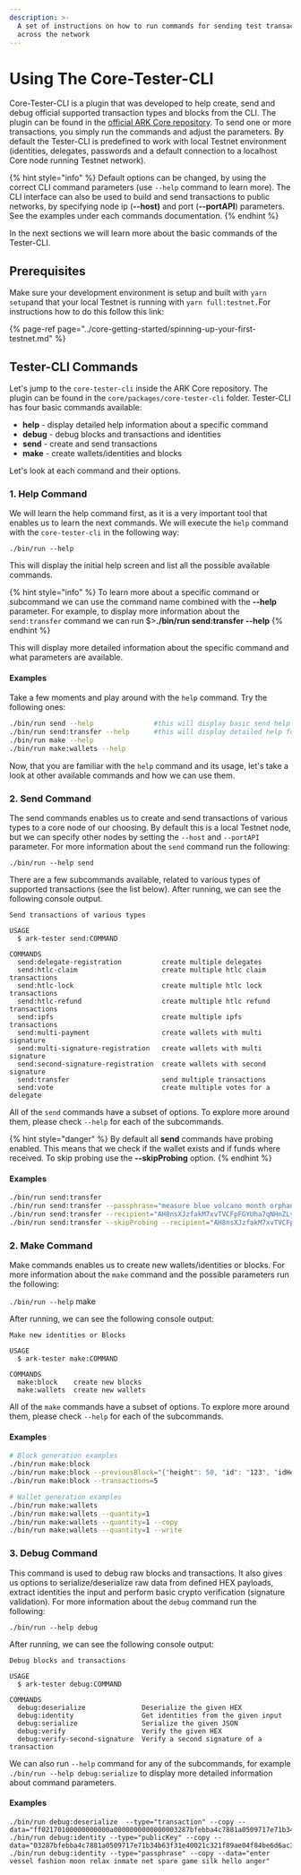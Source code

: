 ```yaml
---
description: >-
  A set of instructions on how to run commands for sending test transactions
  across the network
---
```


# Using The Core-Tester-CLI

Core-Tester-CLI  is a plugin that was developed to help create, send and debug official supported transaction types and blocks from the CLI. The plugin can be found in the [official ARK Core repository](https://github.com/arkecosystem/core). To send one or more transactions, you simply run the commands and adjust the parameters. By default the Tester-CLI is predefined to work with local Testnet environment \(identities, delegates, passwords and a default connection to a localhost Core node running Testnet network\).

{% hint style="info" %}
 Default options can be changed, by using the correct CLI command parameters \(use `--help` command to learn more\). The CLI interface can also be used to build and send transactions to public networks, by specifying node ip \(**--host\)** and port \(**--portAPI**\) parameters. See the examples under each commands documentation.
{% endhint %}

In the next sections we will learn more about the basic commands of the Tester-CLI.

## Prerequisites

Make sure your development environment is setup and built with `yarn setup`and that your local Testnet is running with `yarn full:testnet.`For instructions how to do this follow this link:

{% page-ref page="../core-getting-started/spinning-up-your-first-testnet.md" %}

## Tester-CLI Commands

Let's jump to the `core-tester-cli` inside the ARK Core repository. The plugin can be found in the `core/packages/core-tester-cli` folder. Tester-CLI has four basic commands available:

* **help** - display detailed help information about a specific command
* **debug** - debug blocks and transactions and identities
* **send** - create and send transactions
* **make** - create wallets/identities and blocks

Let's look at each command and their options.

### 1. Help Command

We will learn the help command first, as it is a very important tool that enables us to learn the next commands. We will execute the `help` command with the `core-tester-cli` in the following way:

`./bin/run --help`

This will display the initial help screen and list all the possible available commands.

{% hint style="info" %}
To learn more about a specific command or subcommand we can use the command name combined with the **--help** parameter. For example, to display more information about the `send:transfer` command we can run $&gt;**./bin/run send:transfer --help**
{% endhint %}

This will display more detailed information about the specific command and what parameters are available. 

#### Examples

Take a few moments and play around with the `help` command. Try the following ones:

```bash
./bin/run send --help               #this will display basic send help
./bin/run send:transfer --help      #this will display detailed help for send:transfer
./bin/run make --help
./bin/run make:wallets --help
```

Now, that you are familiar with the `help` command and its usage, let's take a look at other available commands and how we can use them.

### 2. Send Command

The send commands enables us to create and send transactions of various types to a core node of our choosing. By default this is a local Testnet node, but we can specify other nodes by setting the `--host` and `--portAPI` parameter. For more information about the `send` command run the following:

`./bin/run --help send`

There are a few subcommands available, related to various types of supported transactions \(see the list below\). After running, we can see the following console output. 

```text
Send transactions of various types

USAGE
  $ ark-tester send:COMMAND

COMMANDS
  send:delegate-registration          create multiple delegates
  send:htlc-claim                     create multiple htlc claim transactions
  send:htlc-lock                      create multiple htlc lock transactions
  send:htlc-refund                    create multiple htlc refund transactions
  send:ipfs                           create multiple ipfs transactions
  send:multi-payment                  create wallets with multi signature
  send:multi-signature-registration   create wallets with multi signature
  send:second-signature-registration  create wallets with second signature
  send:transfer                       send multiple transactions
  send:vote                           create multiple votes for a delegate
```

All of the `send` commands have a subset of options. To explore more around them, please check `--help` for each of the subcommands.

{% hint style="danger" %}
By default all **send** commands have probing enabled. This means that we check if the wallet exists and if funds where received. To skip probing  use the **--skipProbing** option. 
{% endhint %}

#### Examples

```bash
./bin/run send:transfer
./bin/run send:transfer --passphrase="measure blue volcano month orphan only cupboard found laugh peasant drama monitor" --number=2
./bin/run send:transfer --recipient="AH8nsXJzfakM7xvTVCFpFGYUha7qNHnZLy" --passphrase="measure blue volcano month orphan only cupboard found laugh peasant drama monitor" --number=2
./bin/run send:transfer --skipProbing --recipient="AH8nsXJzfakM7xvTVCFpFGYUha7qNHnZLy" --passphrase="measure blue volcano month orphan only cupboard found laugh peasant drama monitor" --number=2
```

### 2. Make Command

Make commands enables us to create new wallets/identities or blocks.  For more information about the `make` command and the possible parameters run the following:

`./bin/run --help` make  
  
After running, we can see the following console output:

```text
Make new identities or Blocks

USAGE
  $ ark-tester make:COMMAND

COMMANDS
  make:block    create new blocks
  make:wallets  create new wallets
```

All of the `make` commands have a subset of options. To explore more around them, please check `--help` for each of the subcommands.

#### Examples

```bash
# Block generation examples
./bin/run make:block
./bin/run make:block --previousBlock="{"height": 50, "id": "123", "idHex": "7b"}"
./bin/run make:block --transactions=5

# Wallet generation examples
./bin/run make:wallets
./bin/run make:wallets --quantity=1
./bin/run make:wallets --quantity=1 --copy
./bin/run make:wallets --quantity=1 --write
```

### 3. Debug Command

This command is used to debug raw blocks and transactions. It also gives us options to serialize/deserialize raw data from defined HEX payloads, extract identities the input and perform basic crypto verification \(signature validation\). For more information about the `debug` command run the following:

`./bin/run --help debug`

After running, we can see the following console output:

```text
Debug blocks and transactions

USAGE
  $ ark-tester debug:COMMAND

COMMANDS
  debug:deserialize              Deserialize the given HEX
  debug:identity                 Get identities from the given input
  debug:serialize                Serialize the given JSON
  debug:verify                   Verify the given HEX
  debug:verify-second-signature  Verify a second signature of a transaction
```

We can also run `--help` command for any of the subcommands, for example `./bin/run --help debug:serialize` to display more detailed information about command parameters.

#### Examples

```text
./bin/run debug:deserialize  --type="transaction" --copy --data="ff02170100000000000a0000000000000003287bfebba4c7881a0509717e71b34b63f31e40021c321f89ae04f84be6d6ac3780969800000000000000ab9041000000000000000017ee6703c6780c881f672256c08e5444930f2a8c149c637acdb299a575ec8ea762230904ff352dae7c486777790664a2d99ee43fbbaf2c40948dbcc829ad723e920ac91d91a928d1eb5500ca9aa6cfb8b376e743b8"
./bin/run debug:identity --type="publicKey" --copy --data="03287bfebba4c7881a0509717e71b34b63f31e40021c321f89ae04f84be6d6ac37"
./bin/run debug:identity --type="passphrase" --copy --data="enter vessel fashion moon relax inmate net spare game silk hello anger"
```

